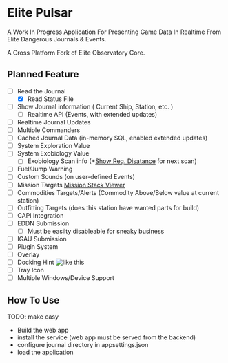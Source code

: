 # Elite Pulsar

A Work In Progress Application For Presenting Game Data In Realtime From Elite Dangerous Journals & Events.

A Cross Platform Fork of Elite Observatory Core.

## Planned Feature

 - [ ] Read the Journal
   - [x] Read Status File
 - [ ] Show Journal information ( Current Ship, Station, etc. )
   - [ ] Realtime API (Events, with extended updates)
 - [ ] Realtime Journal Updates
 - [ ] Multiple Commanders
 - [ ] Cached Journal Data (in-memory SQL, enabled extended updates)
 - [ ] System Exploration Value
 - [ ] System Exobiology Value 
   - [ ] Exobiology Scan info (+[Show Req. Disatance](https://github.com/EDCD/EDDI/blob/e28ef64a1d41c1e39485863aa362d207e8d36834/Utilities/Functions.cs#L128C1-L152C10) for next scan)
 - [ ] Fuel/Jump Warning
 - [ ] Custom Sounds (on user-defined Events)
 - [ ] Mission Targets [Mission Stack Viewer](https://github.com/kaivalagi/EDMissionStackViewer)
 - [ ] Commodities Targets/Alerts (Commodity Above/Below value at current station)
 - [ ] Outfitting Targets (does this station have wanted parts for build)
 - [ ] CAPI Integration
 - [ ] EDDN Submission
   - [ ] Must be easilty disableable for sneaky business
 - [ ] IGAU Submission
 - [ ] Plugin System
 - [ ] Overlay
 - [ ] Docking Hint ![like this](https://i.imgur.com/VYGzxYB.jpg)
 - [ ] Tray Icon
 - [ ] Multiple Windows/Device Support
 
## How To Use

TODO: make easy

 - Build the web app
 - install the service (web app must be served from the backend)
 - configure journal directory in appsettings.json
 - load the application
